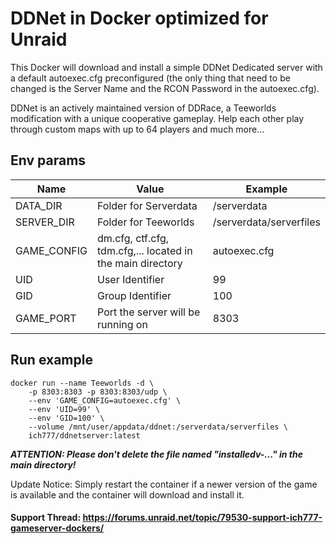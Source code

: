 # DDNet in Docker optimized for Unraid

This Docker will download and install a simple DDNet Dedicated server with a default autoexec.cfg preconfigured (the only thing that need to be changed is the Server Name and the RCON Password in the autoexec.cfg).

DDNet is an actively maintained version of DDRace, a Teeworlds modification with a unique cooperative gameplay. Help each other play through custom maps with up to 64 players and much more...

## Env params
| Name | Value | Example |
| --- | --- | --- |
| DATA_DIR | Folder for Serverdata | /serverdata |
| SERVER_DIR | Folder for Teeworlds | /serverdata/serverfiles |
| GAME_CONFIG | dm.cfg, ctf.cfg, tdm.cfg,... located in the main directory | autoexec.cfg |
| UID | User Identifier | 99 |
| GID | Group Identifier | 100 |
| GAME_PORT | Port the server will be running on | 8303 |

## Run example
```
docker run --name Teeworlds -d \
	-p 8303:8303 -p 8303:8303/udp \
	--env 'GAME_CONFIG=autoexec.cfg' \
	--env 'UID=99' \
	--env 'GID=100' \
	--volume /mnt/user/appdata/ddnet:/serverdata/serverfiles \
	ich777/ddnetserver:latest
```

***ATTENTION: Please don't delete the file named "installedv-..." in the main directory!***

Update Notice: Simply restart the container if a newer version of the game is available and the container will download and install it.

#### Support Thread: https://forums.unraid.net/topic/79530-support-ich777-gameserver-dockers/